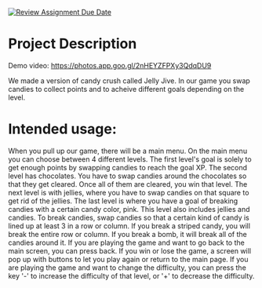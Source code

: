 [![Review Assignment Due Date](https://classroom.github.com/assets/deadline-readme-button-22041afd0340ce965d47ae6ef1cefeee28c7c493a6346c4f15d667ab976d596c.svg)](https://classroom.github.com/a/YxXKqIeT)
# Project Description

Demo video:
https://photos.app.goo.gl/2nHEYZFPXy3QdqDU9 

We made a version of candy crush called Jelly Jive. In our game you swap candies to collect points and to acheive different goals depending on the level.

# Intended usage:
  
When you pull up our game, there will be a main menu. On the main menu you can choose between 4 different levels.
The first level's goal is solely to get enough points by swapping candies to reach the goal XP. The second level 
has chocolates. You have to swap candies around the chocolates so that they get cleared. Once all of them are cleared, you win that level.
The next level is with jellies, where you have to swap candies on that square to get rid of the jellies. 
The last level is where you have a goal of breaking candies with a certain candy color, pink. This level also includes jellies and candies.
To break candies, swap candies so that a certain kind of candy is lined up at least 3 in a row or column. If you break a striped candy, you will break the entire row or column.
If you break a bomb, it will break all of the candies around it. If you are playing the game and want to go back to the main screen, you can press back.
If you win or lose the game, a screen will pop up with buttons to let you play again or return to the main page. 
If you are playing the game and want to change the difficulty, you can press the key '-' to increase the difficulty of that level, or '+' to decrease the difficulty. 
